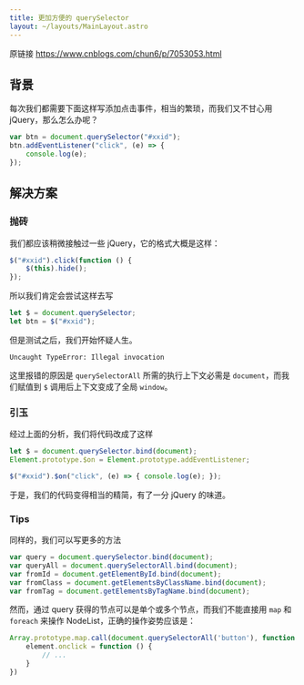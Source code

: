 ```yaml
---
title: 更加方便的 querySelector
layout: ~/layouts/MainLayout.astro
---
```


原链接 <https://www.cnblogs.com/chun6/p/7053053.html>

## 背景

每次我们都需要下面这样写添加点击事件，相当的繁琐，而我们又不甘心用 jQuery，那么怎么办呢？

```javascript
var btn = document.querySelector("#xxid");
btn.addEventListener("click", (e) => {
	console.log(e);
});
```

## 解决方案

### 抛砖

我们都应该稍微接触过一些 jQuery，它的格式大概是这样：

```javascript
$("#xxid").click(function () {
	$(this).hide();
});
```

所以我们肯定会尝试这样去写

```javascript
let $ = document.querySelector;
let btn = $("#xxid");
```

但是测试之后，我们开始怀疑人生。

```shell
Uncaught TypeError: Illegal invocation
```

这里报错的原因是 `querySelectorAll` 所需的执行上下文必需是 `document`，而我们赋值到 `$` 调用后上下文变成了全局 `window`。

### 引玉

经过上面的分析，我们将代码改成了这样

```javascript
let $ = document.querySelector.bind(document);
Element.prototype.$on = Element.prototype.addEventListener;

$("#xxid").$on("click", (e) => { console.log(e); });
```

于是，我们的代码变得相当的精简，有了一分 jQuery 的味道。

### Tips

同样的，我们可以写更多的方法

```javascript
var query = document.querySelector.bind(document);
var queryAll = document.querySelectorAll.bind(document);
var fromId = document.getElementById.bind(document);
var fromClass = document.getElementsByClassName.bind(document);
var fromTag = document.getElementsByTagName.bind(document);
```

然而，通过 query 获得的节点可以是单个或多个节点，而我们不能直接用 `map` 和 `foreach` 来操作 NodeList，正确的操作姿势应该是：

```javascript
Array.prototype.map.call(document.querySelectorAll('button'), function (element,index) {
    element.onclick = function () {
        // ...
    }
})
```
